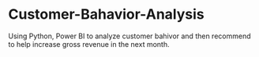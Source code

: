 # Customer-Bahavior-Analysis
Using Python, Power BI to analyze customer bahivor and then recommend to help increase gross revenue in the next month.

